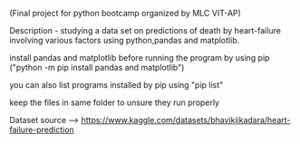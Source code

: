(Final project for python bootcamp organized by MLC VIT-AP)


Description - studying a data set on predictions of death by heart-failure involving various factors using python,pandas and matplotlib.

install pandas and matplotlib before running the program by using pip ("python -m pip install pandas and matplotlib")

you can also list programs installed by pip using "pip list"

keep the files in same folder to unsure they run properly

Dataset source --> https://www.kaggle.com/datasets/bhavikjikadara/heart-failure-prediction
